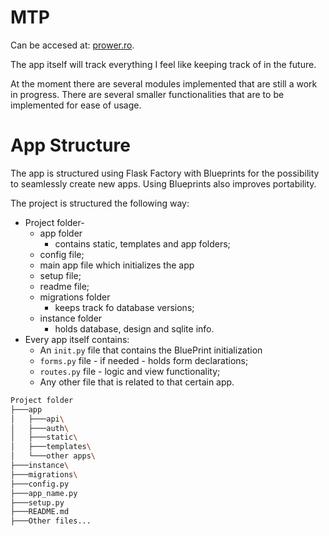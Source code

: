 # MTP

Can be accesed at: [prower.ro](prower.ro).

The app itself will track everything I feel like keeping track of in the future.

At the moment there are several modules implemented that are still a work in progress.
There are several smaller functionalities that are to be implemented for ease of usage.

# App Structure

The app is structured using Flask Factory with Blueprints for the possibility to seamlessly create new apps.
Using Blueprints also improves portability. 

The project is structured the following way:
* Project folder-
  * app folder
    * contains static, templates and app folders;
  * config file;
  * main app file which initializes the app
  * setup file;
  * readme file;
  * migrations folder
    * keeps track fo database versions;
  * instance folder
    * holds database, design and sqlite info.
* Every app itself contains:
  * An `init.py` file that contains the BluePrint initialization
  * `forms.py` file - if needed - holds form declarations;
  * `routes.py` file - logic and view functionality;
  * Any other file that is related to that certain app.
  
```bash
Project folder
├───app
│   ├───api\
│   ├───auth\
│   ├───static\
│   ├───templates\
│   └───other apps\
├───instance\
├───migrations\
├───config.py
├───app_name.py
├───setup.py
├───README.md
├───Other files...
```
